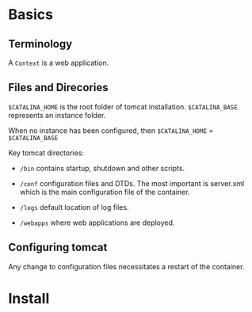 
# Basics

## Terminology

A `Context` is a web application.

## Files and Direcories

`$CATALINA_HOME` is the root folder of tomcat installation.
`$CATALINA_BASE` represents an instance folder.

When no instance has been configured, then `$CATALINA_HOME` = `$CATALINA_BASE`

Key tomcat directories:
- `/bin` contains startup, shutdown and other scripts.

- `/conf` configuration files and DTDs. The most important is server.xml which is the main 
configuration file of the container.

- `/logs` default location of log files.

- `/webapps` where web applications are deployed.

## Configuring tomcat

Any change to configuration files necessitates a restart of the container.


# Install



